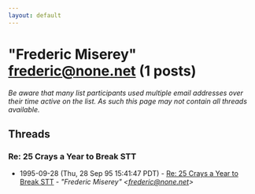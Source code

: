 ```yaml
---
layout: default
---
```


# "Frederic Miserey" <frederic@none.net> (1 posts)

_Be aware that many list participants used multiple email addresses over their time active on the list. As such this page may not contain all threads available._

## Threads

### Re: 25 Crays a Year to Break STT
+ 1995-09-28 (Thu, 28 Sep 95 15:41:47 PDT) - [Re: 25 Crays a Year to Break STT](/archive/1995/09/587e63eb78cb2ea24d4c143fbdcae0710158a3e86a3b1d7f4ded99f53a84ed78) - _"Frederic Miserey" \<frederic@none.net\>_

